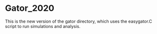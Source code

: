 # Gator_2020
This is the new version of the gator directory, which uses the easygator.C script to run simulations and  analysis.
